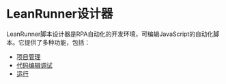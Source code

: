 # LeanRunner设计器

LeanRunner脚本设计器是RPA自动化的开发环境，可编辑JavaScript的自动化脚本。它提供了多种功能，包括：

* [项目管理](1_1_project.md)
* [代码编辑调试](1_0_script_editor.md)
* [运行](1_2_run.md)




